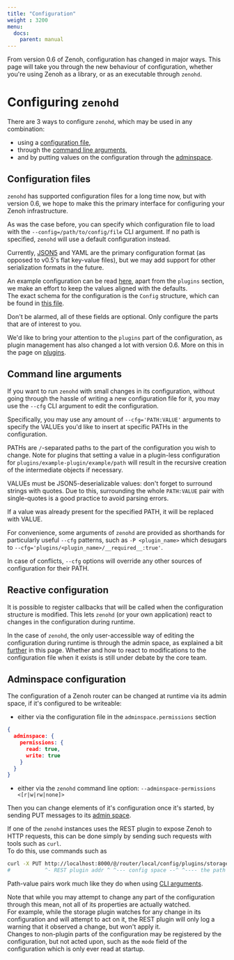 ```yaml
---
title: "Configuration"
weight : 3200
menu:
  docs:
    parent: manual
---
```


From version 0.6 of Zenoh, configuration has changed in major ways. This page will take you through the new behaviour of configuration, whether you're using Zenoh as a library, or as an executable through `zenohd`.

# Configuring `zenohd` 
There are 3 ways to configure `zenohd`, which may be used in any combination:
* using a [configuration file](#configuration-files),
* through the [command line arguments](#command-line-arguments),
* and by putting values on the configuration through the [adminspace](#adminspace-configuration).

## Configuration files
`zenohd` has supported configuration files for a long time now, but with version 0.6, we hope to make this the primary interface for configuring your Zenoh infrastructure.

As was the case before, you can specify which configuration file to load with the `--config=/path/to/config/file` CLI argument.
If no path is specified, `zenohd` will use a default configuration instead.

Currently, [JSON5](https://json5.org) and YAML are the primary configuration format (as opposed to v0.5's flat key-value files), but we may add support for other serialization formats in the future.

An example configuration can be read [here](https://github.com/eclipse-zenoh/zenoh/blob/master/DEFAULT_CONFIG.json5), apart from the `plugins` section, we make an effort to keep the values aligned with the defaults.  
The exact schema for the configuration is the `Config` structure, which can be found in [this file](https://github.com/eclipse-zenoh/zenoh/blob/master/commons/zenoh-config/src/lib.rs).

Don't be alarmed, all of these fields are optional. Only configure the parts that are of interest to you.

We'd like to bring your attention to the `plugins` part of the configuration, as plugin management has also changed a lot with version 0.6.
More on this in the page on [plugins](../plugins).

## Command line arguments
If you want to run `zenohd` with small changes in its configuration, without going through the hassle of writing a new configuration file for it, you may use the `--cfg` CLI argument to edit the configuration.

Specifically, you may use any amount of `--cfg='PATH:VALUE'` arguments to specify the VALUEs you'd like to insert at specific PATHs in the configuration.

PATHs are `/`-separated paths to the part of the configuration you wish to change.
Note for plugins that setting a value in a plugin-less configuration for `plugins/example-plugin/example/path` will result in the recursive creation of the intermediate objects if necessary.

VALUEs must be JSON5-deserializable values: don't forget to surround strings with quotes. Due to this, surrounding the whole `PATH:VALUE` pair with single-quotes is a good practice to avoid parsing errors.

If a value was already present for the specified PATH, it will be replaced with VALUE.

For convenience, some arguments of `zenohd` are provided as shorthands for particularly useful `--cfg` patterns, such as `-P <plugin_name>` which desugars to `--cfg='plugins/<plugin_name>/__required__:true'`.

In case of conflicts, `--cfg` options will override any other sources of configuration for their PATH.

## Reactive configuration
It is possible to register callbacks that will be called when the configuration structure is modified. This lets `zenohd` (or your own application) react to changes in the configuration during runtime.

In the case of `zenohd`, the only user-accessible way of editing the configuration during runtime is through the admin space, as explained a bit [further](#adminspace-configuration) in this page. Whether and how to react to modifications to the configuration file when it exists is still under debate by the core team.

## Adminspace configuration
The configuration of a Zenoh router can be changed at runtime via its admin space, if it's configured to be writeable:
 - either via the configuration file in the `adminspace.permissions` section
```json
{
  adminspace: {
    permissions: {
      read: true,
      write: true
    }
  }
}
```
 - either via the `zenohd` command line option: `--adminspace-permissions <[r|w|rw|none]>`

Then you can change elements of it's configuration once it's started, by sending PUT messages to its [admin space](../abstractions#admin-space).

If one of the `zenohd` instances uses the REST plugin to expose Zenoh to HTTP requests, this can be done simply by sending such requests with tools such as `curl`.  
To do this, use commands such as 
```bash
curl -X PUT http://localhost:8000/@/router/local/config/plugins/storage_manager/storages/my-storage -d '{key_expr:"demo/mystore/**", volume:{id:"memory"}}'
#           ^- REST plugin addr ^ ^--- config space --^ ^---- the path to the configured value ---^    ^-------------- the value to insert ----------------^
```

Path-value pairs work much like they do when using [CLI arguments](#command-line-arguments).

Note that while you may attempt to change any part of the configuration through this mean, not all of its properties are actually watched.  
For example, while the storage plugin watches for any change in its configuration and will attempt to act on it, the REST plugin will only log a warning that it observed a change, but won't apply it.  
Changes to non-plugin parts of the configuration may be registered by the configuration, but not acted upon, such as the `mode` field of the configuration which is only ever read at startup.
